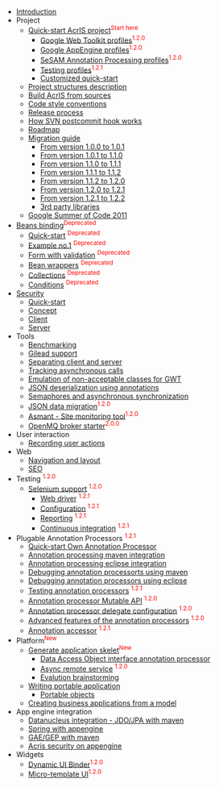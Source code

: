   * [Introduction](Introduction.md)
  * Project
    * [Quick-start AcrIS project](ProjectQuickStart.md)<sup><font color='red'>Start here</font></sup>
      * [Google Web Toolkit profiles](ProfilesWebToolkit.md)<sup><font color='red'>1.2.0</font></sup>
      * [Google AppEngine profiles](ProfilesAppEngine.md)<sup><font color='red'>1.2.0</font></sup>
      * [SeSAM Annotation Processing profiles](ProfilesAnnotationProcessing.md)<sup><font color='red'>1.2.0</font></sup>
      * [Testing profiles](ProfilesTesting.md)<sup><font color='red'>1.2.1</font></sup>
      * [Customized quick-start](QuickStartCustomized.md)
    * [Project structures description](ProjectSupport.md)
    * [Build AcrIS from sources](HowTo.md)
    * [Code style conventions](CodeStyle.md)
    * [Release process](Releasing.md)
    * [How SVN postcommit hook works](SVNPostCommitHook.md)
    * [Roadmap](Roadmap.md)
    * [Migration guide](Migration.md)
      * [From version 1.0.0 to 1.0.1](Migration1_0_1.md)
      * [From version 1.0.1 to 1.1.0](Migration1_1_0.md)
      * [From version 1.1.0 to 1.1.1](Migration1_1_1.md)
      * [From version 1.1.1 to 1.1.2](Migration1_1_2.md)
      * [From version 1.1.2 to 1.2.0](Migration1_2_0.md)
      * [From version 1.2.0 to 1.2.1](Migration1_2_1.md)
      * [From version 1.2.1 to 1.2.2](Migration1_2_2.md)
      * [3rd party libraries](CommonIssues.md)
    * [Google Summer of Code 2011](GoogleSummerOfCode2011.md)
  * [Beans binding](BeansBinding.md)<sup><font color='red'>Deprecated</font></sup>
    * [Quick-start](BeansBindingQuickStart.md) <sup><font color='red'>Deprecated</font></sup>
    * [Example no.1](BeansBindingInExamplesPart1.md) <sup><font color='red'>Deprecated</font></sup>
    * [Form with validation](BeansBindingInExamplesPart2.md) <sup><font color='red'>Deprecated</font></sup>
    * [Bean wrappers](BeanWrappers.md) <sup><font color='red'>Deprecated</font></sup>
    * [Collections](BeansBindingCollections.md) <sup><font color='red'>Deprecated</font></sup>
    * [Conditions](BeansBindingConditional.md) <sup><font color='red'>Deprecated</font></sup>
  * [Security](Security.md)
    * [Quick-start](SecurityQuickStart.md)
    * [Concept](SecurityConcept.md)
    * [Client](SecurityClient.md)
    * [Server](SecurityServer.md)
  * Tools
    * [Benchmarking](Benchmarking.md)
    * [Gilead support](GileadSupport.md)
    * [Separating client and server](SeparateClientAndServer.md)
    * [Tracking asynchronous calls](TrackingAsyncCallback.md)
    * [Emulation of non-acceptable classes for GWT](GWTEmulation.md)
    * [JSON deserialization using annotations](GWTJsonizer.md)
    * [Semaphores and asynchronous synchronization](AsyncSync.md)
    * [JSON data migration](JSONDataMigration.md)<sup><font color='red'>1.2.0</font></sup>
    * [Asmant - Site monitoring tool](AsmantMonitoring.md)<sup><font color='red'>1.2.0</font></sup>
    * [OpenMQ broker starter](OpenMQStarter.md)<sup><font color='red'>2.0.0</font></sup>
  * User interaction
    * [Recording user actions](UserEventRecording.md)
  * Web
    * [Navigation and layout](AcrisWeb.md)
    * [SEO](AcrisSEO.md)
  * Testing <sup><font color='red'>1.2.0</font></sup>
    * [Selenium support](SeleniumSupport.md) <sup><font color='red'>1.2.0</font></sup>
      * [Web driver](WebDriverBasics.md) <sup><font color='red'>1.2.1</font></sup>
      * [Configuration](SeleniumConfiguration.md) <sup><font color='red'>1.2.1</font></sup>
      * [Reporting](SeleniumReporting.md) <sup><font color='red'>1.2.1</font></sup>
      * [Continuous integration](SeleniumCI.md) <sup><font color='red'>1.2.1</font></sup>
  * Plugable Annotation Processors <sup><font color='red'>1.2.1</font></sup>
    * [Quick-start Own Annotation Processor](AnnotationProcessing_OwnProcessor.md)
    * [Annotation processing maven integration](AnnotationProcessing_Maven.md)
    * [Annotation processing eclipse integration](AnnotationProcessing_Eclipse.md)
    * [Debugging annotation processorts using maven](AnnotationProcessing_DebuggingMaven.md)
    * [Debugging annotation processors using eclipse](AnnotationProcessing_DebuggingEclipse.md)
    * [Testing annotation processors](AnnotationProcessing_Testing.md) <sup><font color='red'>1.2.1</font></sup>
    * [Annotation processor Mutable API](AnnotationProcessing_MutableAPI.md) <sup><font color='red'>1.2.0</font></sup>
    * [Annotation processor delegate configuration](AnnotationProcessing_Configurer.md) <sup><font color='red'>1.2.0</font></sup>
    * [Advanced features of the annotation processors](AnnotationProcessing_Advanced.md) <sup><font color='red'>1.2.0</font></sup>
    * [Annotation accessor](CodeGenerationPlatform_Accessors.md) <sup><font color='red'>1.2.1</font></sup>
  * Platform<sup><font color='red'>New</font></sup>
    * [Generate application skelet](CodeGenerationPlatform.md)<sup><font color='red'>New</font></sup>
      * [Data Access Object interface annotation processor](CodeGenerationPlatform_IDAO.md)
      * [Async remote service](CodeGenerationPlatform_Async.md) <sup><font color='red'>1.2.0</font></sup>
      * [Evalution brainstorming](CodeGeneratorsEvaluation.md)
    * [Writing portable application](PortableApplication.md)
      * [Portable objects](PortableObjects.md)
    * [Creating business applications from a model](AppConstructor.md)
  * App engine integration
    * [Datanucleus integration - JDO/JPA with maven](AppEngineDatanucleus.md)
    * [Spring with appengine](AppEngineSpring.md)
    * [GAE/GEP with maven](AppEngineMaven.md)
    * [Acris security on appengine](AppEngineSecurity.md)
  * Widgets
    * [Dynamic UI Binder](DynamicUiBinder.md)<sup><font color='red'>1.2.0</font></sup>
    * [Micro-template UI](MicroTemplate.md)<sup><font color='red'>1.2.0</font></sup>